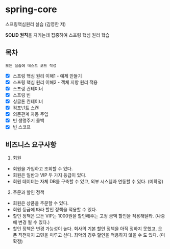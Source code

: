 # spring-core
스프링핵심원리 실습 (김영한 저)

**SOLID 원칙**을 지키는데 집중하여 스프링 핵심 원리 학습


## 목차
```
모든 실습에 테스트 코드 작성 
```
- [x]  스프링 핵심 원리 이해1 - 예제 만들기
- [x]  스프링 핵심 원리 이해2 - 객체 지향 원리 적용
- [x]  스프링 컨테이너
- [x]  스프링 빈
- [x]  싱글톤 컨테이너
- [x]  컴포넌트 스캔
- [x]  의존관계 자동 주입
- [x]  빈 생명주기 콜백
- [x]  빈 스코프

## 비즈니스 요구사항
1. 회원
- 회원을 가입하고 조회할 수 있다.
- 회원은 일반과 VIP 두 가지 등급이 있다.
- 회원 데이터는 자체 DB를 구축할 수 있고, 외부 시스템과 연동할 수 있다. (미확정)
2. 주문과 할인 정책
- 회원은 상품을 주문할 수 있다.
- 회원 등급에 따라 할인 정책을 적용할 수 있다.
- 할인 정책은 모든 VIP는 1000원을 할인해주는 고정 금액 할인을 적용해달라. (나중에 변경 될 수
있다.)
- 할인 정책은 변경 가능성이 높다. 회사의 기본 할인 정책을 아직 정하지 못했고, 오픈 직전까지 고민을
미루고 싶다. 최악의 경우 할인을 적용하지 않을 수 도 있다. (미확정)
